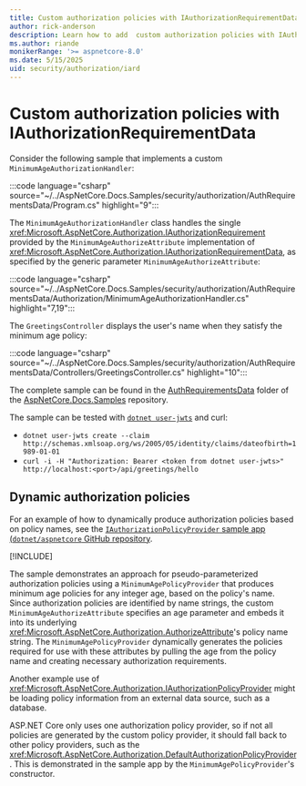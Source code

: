 ```yaml
---
title: Custom authorization policies with IAuthorizationRequirementData
author: rick-anderson
description: Learn how to add  custom authorization policies with IAuthorizationRequirementData.
ms.author: riande
monikerRange: '>= aspnetcore-8.0'
ms.date: 5/15/2025
uid: security/authorization/iard
---
```

# Custom authorization policies with IAuthorizationRequirementData

Consider the following sample that implements a custom `MinimumAgeAuthorizationHandler`:

:::code language="csharp" source="~/../AspNetCore.Docs.Samples/security/authorization/AuthRequirementsData/Program.cs" highlight="9":::

The `MinimumAgeAuthorizationHandler` class handles the single <xref:Microsoft.AspNetCore.Authorization.IAuthorizationRequirement> provided by the `MinimumAgeAuthorizeAttribute` implementation of <xref:Microsoft.AspNetCore.Authorization.IAuthorizationRequirementData>, as specified by the generic parameter `MinimumAgeAuthorizeAttribute`:

:::code language="csharp" source="~/../AspNetCore.Docs.Samples/security/authorization/AuthRequirementsData/Authorization/MinimumAgeAuthorizationHandler.cs" highlight="7,19":::

The `GreetingsController` displays the user's name when they satisfy the minimum age policy:

:::code language="csharp" source="~/../AspNetCore.Docs.Samples/security/authorization/AuthRequirementsData/Controllers/GreetingsController.cs" highlight="10":::

The complete sample can be found in the [AuthRequirementsData](https://github.com/dotnet/AspNetCore.Docs.Samples/tree/main/security/authorization/AuthRequirementsData) folder of the [AspNetCore.Docs.Samples](https://github.com/dotnet/AspNetCore.Docs.Samples) repository.

The sample can be tested with [`dotnet user-jwts`](xref:security/authentication/jwt) and curl:

* `dotnet user-jwts create --claim http://schemas.xmlsoap.org/ws/2005/05/identity/claims/dateofbirth=1989-01-01`
* `curl -i -H "Authorization: Bearer <token from dotnet user-jwts>" http://localhost:<port>/api/greetings/hello`

## Dynamic authorization policies

For an example of how to dynamically produce authorization policies based on policy names, see the [`IAuthorizationPolicyProvider` sample app (`dotnet/aspnetcore` GitHub repository](https://github.com/dotnet/aspnetcore/tree/main/src/Security/samples/CustomPolicyProvider#iauthorizationpolicyprovider-sample).

[!INCLUDE[](~/includes/aspnetcore-repo-ref-source-links.md)]

The sample demonstrates an approach for pseudo-parameterized authorization policies using a `MinimumAgePolicyProvider` that produces minimum age policies for any integer age, based on the policy's name. Since authorization policies are identified by name strings, the custom `MinimumAgeAuthorizeAttribute` specifies an age parameter and embeds it into its underlying <xref:Microsoft.AspNetCore.Authorization.AuthorizeAttribute>'s policy name string. The `MinimumAgePolicyProvider` dynamically generates the policies required for use with these attributes by pulling the age from the policy name and creating necessary authorization requirements.

Another example use of <xref:Microsoft.AspNetCore.Authorization.IAuthorizationPolicyProvider> might be loading policy information from an external data source, such as a database.

ASP.NET Core only uses one authorization policy provider, so if not all policies are generated by the custom policy provider, it should fall back to other policy providers, such as the <xref:Microsoft.AspNetCore.Authorization.DefaultAuthorizationPolicyProvider>. This is demonstrated in the sample app by the `MinimumAgePolicyProvider`'s constructor.
